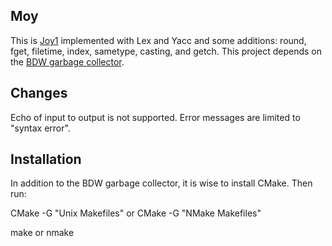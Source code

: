 Moy
---

This is [Joy1](https://github.com/Wodan58/joy1) implemented with Lex and Yacc and some additions: round, fget, filetime, index, sametype, casting, and getch.
This project depends on the [BDW garbage collector](https://github.com/ivmai/bdwgc).

Changes
-------

Echo of input to output is not supported.
Error messages are limited to "syntax error".

Installation
------------

In addition to the BDW garbage collector, it is wise to install CMake. Then run:

CMake -G "Unix Makefiles" or CMake -G "NMake Makefiles"

make or nmake
